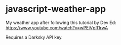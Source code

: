 # javascript-weather-app
My weather app after following this tutorial by Dev Ed: https://www.youtube.com/watch?v=wPElVpR1rwA

Requires a Darksky API key.
